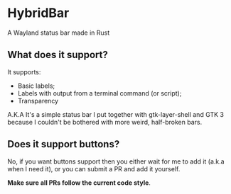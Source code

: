 # HybridBar
A Wayland status bar made in Rust
## What does it support?
It supports:
- Basic labels;
- Labels with output from a terminal command (or script);
- Transparency

A.K.A It's a simple status bar I put together with gtk-layer-shell and GTK 3 because I couldn't be bothered with more weird, half-broken bars.
## Does it support buttons?
No, if you want buttons support then you either wait for me to add it (a.k.a when I need it), or you can submit a PR and add it yourself.

**Make sure all PRs follow the current code style**.

